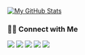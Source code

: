 [![My GitHub Stats](https://github-readme-stats.vercel.app/api?username=nandoolle&show_icons=true&theme=tokyonight)](https://github.com/nandoolle)

<h3> 🤝🏻 Connect with Me </h3>

<p align="center">

[![](https://img.shields.io/badge/LinkedIn-0077B5?style=for-the-badge&logo=linkedin&logoColor=white)](https://www.linkedin.com/in/nandolle)
[![](https://img.shields.io/badge/dev.to-0A0A0A?style=for-the-badge&logo=dev.to&logoColor=white)](https://dev.to/nandoolle)
[![](https://img.shields.io/badge/resume-0077B5?style=for-the-badge&logoColor=white)](https://www.fernandolle.com/)
[![](https://img.shields.io/badge/mail-0A0A0A?style=for-the-badge&logo=gmail&logoColor=white)](https://dev.to/nandoolle)
[![](https://img.shields.io/badge/Twitter-0077B5?style=for-the-badge&logo=twitter&logoColor=white)](https://www.twitter.com/nandoolle)

</p>
